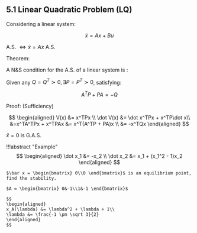 ## 5.1 Linear Quadratic Problem (LQ)
Considering a linear system:

$$
\dot x = Ax + Bu
$$

A.S. $\Leftrightarrow \dot x = Ax$ A.S.

Theorem:

A N&S condition for the A.S. of a linear system is :

Given any $Q = Q^T \succ 0, \exists P = P^T \succ 0$, satisfying:

$$
A^TP + PA = -Q
$$

Proof: (Sufficiency)

$$
\begin{aligned}
V(x) &= x^TPx \\
\dot V(x) &= \dot x^TPx + x^TP\dot x\\
&=x^TA^TPx + x^TPAx
&= x^T(A^TP + PA)x \\
&= -x^TQx
\end{aligned}
$$

$\bar x = 0$ is G.A.S.

!!!abstract "Example"
    $$
    \begin{aligned}
    \dot x_1 &= -x_2 \\
    \dot x_2 &= x_1 + (x_1^2 - 1)x_2
    \end{aligned}
    $$
    
    $\bar x = \begin{bmatrix} 0\\0 \end{bmatrix}$ is an equilibrium point, find the stability.

    $A = \begin{bmatrix} 0&-1\\1&-1 \end{bmatrix}$
    
    $$
    \begin{aligned}
    x_A(\lambda) &= \lambda^2 + \lambda + 1\\
    \lambda &= \frac{-1 \pm \sqrt 3}{2}
    \end{aligned}
    $$